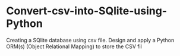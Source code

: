 # Convert-csv-into-SQlite-using-Python
Creating a SQlite database using csv file. 
Design and apply a Python ORM(s) (Object Relational Mapping) to store the CSV fil
